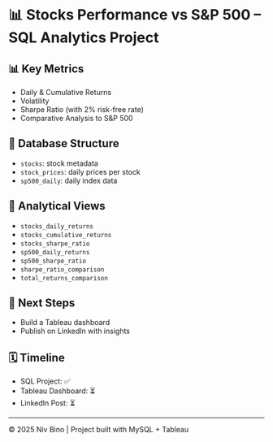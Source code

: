 # 📊 Stocks Performance vs S&P 500 – SQL Analytics Project

## 📊 Key Metrics
- Daily & Cumulative Returns
- Volatility
- Sharpe Ratio (with 2% risk-free rate)
- Comparative Analysis to S&P 500

## 🧱 Database Structure
- `stocks`: stock metadata
- `stock_prices`: daily prices per stock
- `sp500_daily`: daily index data

## 🔎 Analytical Views
- `stocks_daily_returns`
- `stocks_cumulative_returns`
- `stocks_sharpe_ratio`
- `sp500_daily_returns`
- `sp500_sharpe_ratio`
- `sharpe_ratio_comparison`
- `total_returns_comparison`

## 🚀 Next Steps
- Build a Tableau dashboard
- Publish on LinkedIn with insights

## 🗓️ Timeline
- SQL Project: ✅  
- Tableau Dashboard: ⏳  
- LinkedIn Post: ⏳

---

© 2025 Niv Bino | Project built with MySQL + Tableau
